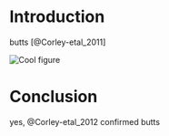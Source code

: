 # Introduction

butts [@Corley-etal_2011]

![Cool figure](example)

# Conclusion

yes, @Corley-etal_2012 confirmed butts
